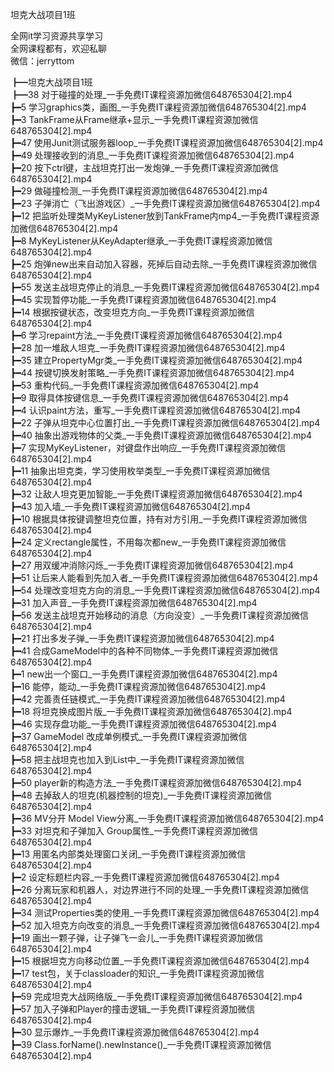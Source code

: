 坦克大战项目1班

全网it学习资源共享学习<br>全网课程都有，欢迎私聊<br>微信：jerryttom<br>

┣━坦克大战项目1班<br> ┣━38 对于碰撞的处理_一手免费IT课程资源加微信648765304[2].mp4<br> ┣━5 学习graphics类，画图_一手免费IT课程资源加微信648765304[2].mp4<br> ┣━3 TankFrame从Frame继承+显示_一手免费IT课程资源加微信648765304[2].mp4<br> ┣━47 使用Junit测试服务器loop_一手免费IT课程资源加微信648765304[2].mp4<br> ┣━49 处理接收到的消息_一手免费IT课程资源加微信648765304[2].mp4<br> ┣━20 按下ctrl键，主战坦克打出一发炮弹_一手免费IT课程资源加微信648765304[2].mp4<br> ┣━29 做碰撞检测_一手免费IT课程资源加微信648765304[2].mp4<br> ┣━23 子弹消亡（飞出游戏区）_一手免费IT课程资源加微信648765304[2].mp4<br> ┣━12 把监听处理类MyKeyListener放到TankFrame内mp4_一手免费IT课程资源加微信648765304[2].mp4<br> ┣━8 MyKeyListener从KeyAdapter继承_一手免费IT课程资源加微信648765304[2].mp4<br> ┣━25 炮弹new出来自动加入容器，死掉后自动去除_一手免费IT课程资源加微信648765304[2].mp4<br> ┣━55 发送主战坦克停止的消息_一手免费IT课程资源加微信648765304[2].mp4<br> ┣━45 实现暂停功能_一手免费IT课程资源加微信648765304[2].mp4<br> ┣━14 根据按键状态，改变坦克方向_一手免费IT课程资源加微信648765304[2].mp4<br> ┣━6 学习repaint方法_一手免费IT课程资源加微信648765304[2].mp4<br> ┣━28 加一堆敌人坦克_一手免费IT课程资源加微信648765304[2].mp4<br> ┣━35 建立PropertyMgr类_一手免费IT课程资源加微信648765304[2].mp4<br> ┣━44 按键切换发射策略_一手免费IT课程资源加微信648765304[2].mp4<br> ┣━53 重构代码_一手免费IT课程资源加微信648765304[2].mp4<br> ┣━9 取得具体按键信息_一手免费IT课程资源加微信648765304[2].mp4<br> ┣━4 认识paint方法，重写_一手免费IT课程资源加微信648765304[2].mp4<br> ┣━22 子弹从坦克中心位置打出_一手免费IT课程资源加微信648765304[2].mp4<br> ┣━40 抽象出游戏物体的父类_一手免费IT课程资源加微信648765304[2].mp4<br> ┣━7 实现MyKeyListener，对键盘作出响应_一手免费IT课程资源加微信648765304[2].mp4<br> ┣━11 抽象出坦克类，学习使用枚举类型_一手免费IT课程资源加微信648765304[2].mp4<br> ┣━32 让敌人坦克更加智能_一手免费IT课程资源加微信648765304[2].mp4<br> ┣━43 加入墙_一手免费IT课程资源加微信648765304[2].mp4<br> ┣━10 根据具体按键调整坦克位置，持有对方引用_一手免费IT课程资源加微信648765304[2].mp4<br> ┣━24 定义rectangle属性，不用每次都new_一手免费IT课程资源加微信648765304[2].mp4<br> ┣━27 用双缓冲消除闪烁_一手免费IT课程资源加微信648765304[2].mp4<br> ┣━51 让后来人能看到先加入者_一手免费IT课程资源加微信648765304[2].mp4<br> ┣━54 处理改变坦克方向的消息_一手免费IT课程资源加微信648765304[2].mp4<br> ┣━31 加入声音_一手免费IT课程资源加微信648765304[2].mp4<br> ┣━56 发送主战坦克开始移动的消息（方向没变）_一手免费IT课程资源加微信648765304[2].mp4<br> ┣━21 打出多发子弹_一手免费IT课程资源加微信648765304[2].mp4<br> ┣━41 合成GameModel中的各种不同物体_一手免费IT课程资源加微信648765304[2].mp4<br> ┣━1 new出一个窗口_一手免费IT课程资源加微信648765304[2].mp4<br> ┣━16 能停，能动_一手免费IT课程资源加微信648765304[2].mp4<br> ┣━42 完善责任链模式_一手免费IT课程资源加微信648765304[2].mp4<br> ┣━18 将坦克换成图片版_一手免费IT课程资源加微信648765304[2].mp4<br> ┣━46 实现存盘功能_一手免费IT课程资源加微信648765304[2].mp4<br> ┣━37 GameModel 改成单例模式_一手免费IT课程资源加微信648765304[2].mp4<br> ┣━58 把主战坦克也加入到List中_一手免费IT课程资源加微信648765304[2].mp4<br> ┣━50 player新的构造方法_一手免费IT课程资源加微信648765304[2].mp4<br> ┣━48 去掉敌人的坦克(机器控制的坦克)_一手免费IT课程资源加微信648765304[2].mp4<br> ┣━36 MV分开 Model View分离_一手免费IT课程资源加微信648765304[2].mp4<br> ┣━33 对坦克和子弹加入 Group属性_一手免费IT课程资源加微信648765304[2].mp4<br> ┣━13 用匿名内部类处理窗口关闭_一手免费IT课程资源加微信648765304[2].mp4<br> ┣━2 设定标题栏内容_一手免费IT课程资源加微信648765304[2].mp4<br> ┣━26 分离玩家和机器人，对边界进行不同的处理_一手免费IT课程资源加微信648765304[2].mp4<br> ┣━34 测试Properties类的使用_一手免费IT课程资源加微信648765304[2].mp4<br> ┣━52 加入坦克方向改变的消息_一手免费IT课程资源加微信648765304[2].mp4<br> ┣━19 画出一颗子弹，让子弹飞一会儿_一手免费IT课程资源加微信648765304[2].mp4<br> ┣━15 根据坦克方向移动位置_一手免费IT课程资源加微信648765304[2].mp4<br> ┣━17 test包，关于classloader的知识_一手免费IT课程资源加微信648765304[2].mp4<br> ┣━59 完成坦克大战网络版_一手免费IT课程资源加微信648765304[2].mp4<br> ┣━57 加入子弹和Player的撞击逻辑_一手免费IT课程资源加微信648765304[2].mp4<br> ┣━30 显示爆炸_一手免费IT课程资源加微信648765304[2].mp4<br> ┣━39 Class.forName().newInstance()_一手免费IT课程资源加微信648765304[2].mp4
